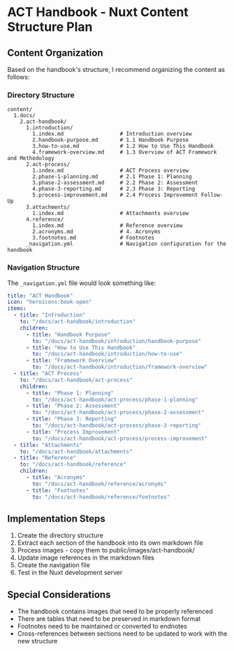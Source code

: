 # ACT Handbook - Nuxt Content Structure Plan

## Content Organization

Based on the handbook's structure, I recommend organizing the content as follows:

### Directory Structure

```
content/
  1.docs/
    2.act-handbook/
      1.introduction/
        1.index.md                  # Introduction overview
        2.handbook-purpose.md       # 1.1 Handbook Purpose
        3.how-to-use.md             # 1.2 How to Use This Handbook
        4.framework-overview.md     # 1.3 Overview of ACT Framework and Methodology
      2.act-process/
        1.index.md                  # ACT Process overview
        2.phase-1-planning.md       # 2.1 Phase 1: Planning
        3.phase-2-assessment.md     # 2.2 Phase 2: Assessment
        4.phase-3-reporting.md      # 2.3 Phase 3: Reporting
        5.process-improvement.md    # 2.4 Process Improvement Follow-Up
      3.attachments/
        1.index.md                  # Attachments overview
      4.reference/
        1.index.md                  # Reference overview
        2.acronyms.md               # 4. Acronyms
        3.footnotes.md              # Footnotes
      _navigation.yml               # Navigation configuration for the handbook
```

### Navigation Structure

The `_navigation.yml` file would look something like:

```yaml
title: "ACT Handbook"
icon: "heroicons:book-open"
items:
  - title: "Introduction"
    to: "/docs/act-handbook/introduction"
    children:
      - title: "Handbook Purpose"
        to: "/docs/act-handbook/introduction/handbook-purpose"
      - title: "How to Use This Handbook"
        to: "/docs/act-handbook/introduction/how-to-use"
      - title: "Framework Overview"
        to: "/docs/act-handbook/introduction/framework-overview"
  - title: "ACT Process"
    to: "/docs/act-handbook/act-process"
    children:
      - title: "Phase 1: Planning"
        to: "/docs/act-handbook/act-process/phase-1-planning"
      - title: "Phase 2: Assessment"
        to: "/docs/act-handbook/act-process/phase-2-assessment"
      - title: "Phase 3: Reporting"
        to: "/docs/act-handbook/act-process/phase-3-reporting"
      - title: "Process Improvement"
        to: "/docs/act-handbook/act-process/process-improvement"
  - title: "Attachments"
    to: "/docs/act-handbook/attachments"
  - title: "Reference"
    to: "/docs/act-handbook/reference"
    children:
      - title: "Acronyms"
        to: "/docs/act-handbook/reference/acronyms"
      - title: "Footnotes"
        to: "/docs/act-handbook/reference/footnotes"
```

## Implementation Steps

1. Create the directory structure
2. Extract each section of the handbook into its own markdown file
3. Process images - copy them to public/images/act-handbook/
4. Update image references in the markdown files
5. Create the navigation file
6. Test in the Nuxt development server

## Special Considerations

- The handbook contains images that need to be properly referenced
- There are tables that need to be preserved in markdown format
- Footnotes need to be maintained or converted to endnotes
- Cross-references between sections need to be updated to work with the new structure
